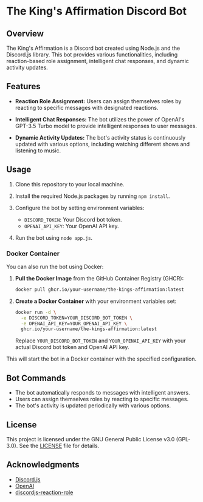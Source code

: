 # The King's Affirmation Discord Bot

## Overview

The King's Affirmation is a Discord bot created using Node.js and the Discord.js library. This bot provides various functionalities, including reaction-based role assignment, intelligent chat responses, and dynamic activity updates.

## Features

- **Reaction Role Assignment:** Users can assign themselves roles by reacting to specific messages with designated reactions.

- **Intelligent Chat Responses:** The bot utilizes the power of OpenAI's GPT-3.5 Turbo model to provide intelligent responses to user messages.

- **Dynamic Activity Updates:** The bot's activity status is continuously updated with various options, including watching different shows and listening to music.

## Usage

1. Clone this repository to your local machine.
2. Install the required Node.js packages by running `npm install`.
3. Configure the bot by setting environment variables:

   - `DISCORD_TOKEN`: Your Discord bot token.
   - `OPENAI_API_KEY`: Your OpenAI API key.

4. Run the bot using `node app.js`.

### Docker Container

You can also run the bot using Docker:

1. **Pull the Docker Image** from the GitHub Container Registry (GHCR):

   ```bash
   docker pull ghcr.io/your-username/the-kings-affirmation:latest
   ```

2. **Create a Docker Container** with your environment variables set:

   ```bash
   docker run -d \
     -e DISCORD_TOKEN=YOUR_DISCORD_BOT_TOKEN \
     -e OPENAI_API_KEY=YOUR_OPENAI_API_KEY \
     ghcr.io/your-username/the-kings-affirmation:latest
   ```

   Replace `YOUR_DISCORD_BOT_TOKEN` and `YOUR_OPENAI_API_KEY` with your actual Discord bot token and OpenAI API key.

This will start the bot in a Docker container with the specified configuration.

## Bot Commands

- The bot automatically responds to messages with intelligent answers.
- Users can assign themselves roles by reacting to specific messages.
- The bot's activity is updated periodically with various options.

## License

This project is licensed under the GNU General Public License v3.0 (GPL-3.0). See the [LICENSE](LICENSE) file for details.

## Acknowledgments

- [Discord.js](https://discord.js.org/)
- [OpenAI](https://openai.com/)
- [discordjs-reaction-role](https://www.npmjs.com/package/discordjs-reaction-role)

```

```
